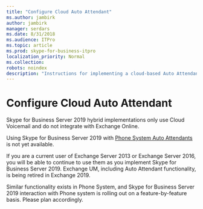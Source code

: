 ```yaml
---
title: "Configure Cloud Auto Attendant"
ms.author: jambirk
author: jambirk
manager: serdars
ms.date: 8/31/2018
ms.audience: ITPro
ms.topic: article
ms.prod: skype-for-business-itpro
localization_priority: Normal
ms.collection: 
robots: noindex
description: "Instructions for implementing a cloud-based Auto Attendant for your organization."
---
```


# Configure Cloud Auto Attendant

Skype for Business Server 2019 hybrid implementations only use Cloud Voicemail and do not integrate with Exchange Online.

Using Skype for Business Server 2019 with [Phone System Auto Attendants](https://docs.microsoft.com/en-us/microsoftteams/what-are-phone-system-auto-attendants?toc=/skypeforbusiness/toc.json&bc=/skypeforbusiness/breadcrumb/toc.json) is not yet available.

If you are a current user of Exchange Server 2013 or Exchange Server 2016, you will be able to continue to use them as you implement Skype for Business Server 2019. Exchange UM, including Auto Attendant functionality, is being retired in Exchange 2019.

Similar functionality exists in Phone System, and Skype for Business Server 2019 interaction with Phone system is rolling out on a feature-by-feature basis. Please plan accordingly.